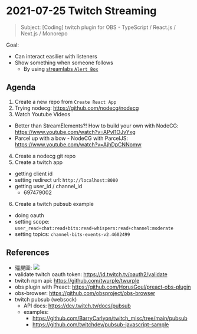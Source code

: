 # 2021-07-25 Twitch Streaming


> Subject: [Coding] twitch plugin for OBS - TypeScript / React.js / Next.js / Monorepo

<!--  
const div = document.querySelector('.sc-AxjAm .iltvOi');
div.innerText = 'https://hackmd.io/@koshuang/twitch-streaming';
div.style.fontSize='18px';
-->

<style>
#zombie {
  width: 80px;
}
</style>

Goal: 

- Can interact easilier with listeners
- Show something when someone follows
  - By using [streamlabs `Alert Box`](https://streamlabs.com/obs-widgets/alert-box)

## Agenda

1. Create a new repo from `Create React App`
2. Trying nodecg: https://github.com/nodecg/nodecg
3. Watch Youtube Videos
  - Better than StreamElements?! How to build your own with NodeCG: https://www.youtube.com/watch?v=APvl1OJvYxg
  - Parcel up with a bow - NodeCG with ParcelJS: https://www.youtube.com/watch?v=AjhDpCNNomw
4. Create a nodecg git repo
5. Create a twitch app
  - getting client id
  - setting redirect url: `http://localhost:8080`
  - getting user_id / channel_id
    - 697479002
6. Create a twitch pubsub example
  - doing oauth
  - setting scope: `user_read+chat:read+bits:read+whispers:read+channel:moderate`
  - setting topics: `channel-bits-events-v2.4602499`

## References
- 殭屍圖: 	![](https://streamlabs.com/images/gallery/default.gif)
- validate twitch oauth token: https://id.twitch.tv/oauth2/validate
- twitch npm api: https://github.com/twurple/twurple
- obs plugin with Preact: https://github.com/HorusGoul/preact-obs-plugin
- obs-browser: https://github.com/obsproject/obs-browser
- twitch pubsub (websock) 
  - API docs: https://dev.twitch.tv/docs/pubsub
  - examples:
    - https://github.com/BarryCarlyon/twitch_misc/tree/main/pubsub
    - https://github.com/twitchdev/pubsub-javascript-sample